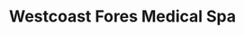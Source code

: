 ---
title: "Westcoast Fores Medical Spa"
url: /vancouver/westcoast-fores-medical-spa/
shop: massage
---